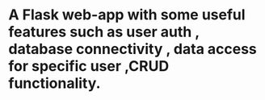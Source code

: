 # A Flask web-app with some useful features such as user auth , database connectivity , data access for specific user ,CRUD functionality.
